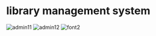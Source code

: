# library management system

![admin11](https://user-images.githubusercontent.com/37147607/130272253-77ac25fd-6104-4e24-9377-c56f3d270802.PNG)
![admin12](https://user-images.githubusercontent.com/37147607/130272272-a6aa36e9-411a-45ee-a034-fbb5d19b34c1.PNG)
![font2](https://user-images.githubusercontent.com/37147607/130272294-4d6793bf-3383-43eb-8675-84d16eaf2d5b.PNG)
